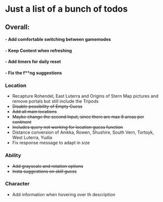 # Just a list of a bunch of todos

## __Overall:__
#### - Add comfortable switching between gamemodes
#### - Keep Content when refreshing
#### - Add timers for daily reset
#### - Fix the f**ng suggestions

### __Location__
- Recapture Rohendel, East Luterra and Origins of Stern Map pictures and remove portals but still include the Tripods
- ~~Disable possibility of Empty Guess~~
- ~~Add all main locations~~
- ~~Maybe change the second Input, since there are max 8 areas per continent~~
- ~~Includes query not working for location guess function~~
- Distance conversion of Anikka, Rowen, Shushire, South Vern, Tortoyk, West Luterra, Yudia
- Fix response message to adapt in size

### __Ability__
- ~~Add grayscale and rotation options~~
- ~~Insta suggestions on skill guess~~

### __Character__
- Add information when hovering over th description
